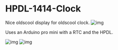 # HPDL-1414-Clock
Nice oldscool display for oldscool clock.
![img](img/DSC_0219.JPG)

Uses an Arduino pro mini with a RTC and the HPDL.

![img](img/DSC_0217.JPG)
![img](img/DSC_0221.JPG)
